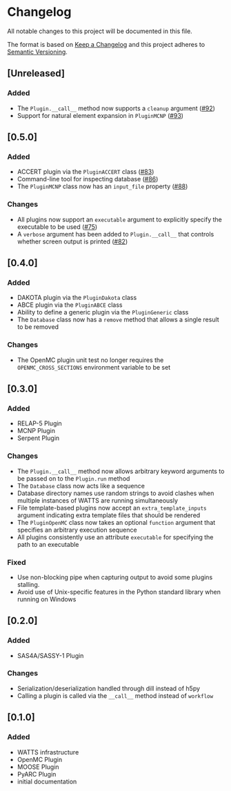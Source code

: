 # Changelog

All notable changes to this project will be documented in this file.

The format is based on [Keep a Changelog](http://keepachangelog.com/en/1.0.0/)
and this project adheres to [Semantic Versioning](http://semver.org/spec/v2.0.0.html).

## [Unreleased]

### Added

* The `Plugin.__call__` method now supports a `cleanup` argument
  ([#92](https://github.com/watts-dev/watts/pull/92))
* Support for natural element expansion in `PluginMCNP`
  ([#93](https://github.com/watts-dev/watts/pull/93))

## [0.5.0]

### Added

* ACCERT plugin via the `PluginACCERT` class ([#83](https://github.com/watts-dev/watts/pull/83))
* Command-line tool for inspecting database ([#86](https://github.com/watts-dev/watts/pull/87))
* The `PluginMCNP` class now has an `input_file` property ([#88](https://github.com/watts-dev/watts/pull/88))

### Changes

* All plugins now support an `executable` argument to explicitly specify the
  executable to be used ([#75](https://github.com/watts-dev/watts/pull/75))
* A `verbose` argument has been added to `Plugin.__call__` that controls whether
  screen output is printed ([#82](https://github.com/watts-dev/watts/pull/82))

## [0.4.0]

### Added

* DAKOTA plugin via the `PluginDakota` class
* ABCE plugin via the `PluginABCE` class
* Ability to define a generic plugin via the `PluginGeneric` class
* The `Database` class now has a `remove` method that allows a single result to
  be removed

### Changes

* The OpenMC plugin unit test no longer requires the `OPENMC_CROSS_SECTIONS`
  environment variable to be set

## [0.3.0]

### Added

* RELAP-5 Plugin
* MCNP Plugin
* Serpent Plugin

### Changes

* The `Plugin.__call__` method now allows arbitrary keyword arguments to be
  passed on to the `Plugin.run` method
* The `Database` class now acts like a sequence
* Database directory names use random strings to avoid clashes when multiple
  instances of WATTS are running simultaneously
* File template-based plugins now accept an `extra_template_inputs` argument
  indicating extra template files that should be rendered
* The `PluginOpenMC` class now takes an optional `function` argument that
  specifies an arbitrary execution sequence
* All plugins consistently use an attribute `executable` for specifying the path
  to an executable

### Fixed

* Use non-blocking pipe when capturing output to avoid some plugins stalling.
* Avoid use of Unix-specific features in the Python standard library when
  running on Windows

## [0.2.0]

### Added

* SAS4A/SASSY-1 Plugin

### Changes

* Serialization/deserialization handled through dill instead of h5py
* Calling a plugin is called via the `__call__` method instead of `workflow`

## [0.1.0]

### Added

* WATTS infrastructure
* OpenMC Plugin
* MOOSE Plugin
* PyARC Plugin
* initial documentation
